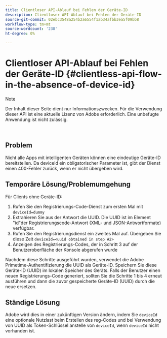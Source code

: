 ```yaml
---
title: Clientloser API-Ablauf bei Fehlen der Geräte-ID
description: Clientloser API-Ablauf bei Fehlen der Geräte-ID
source-git-commit: 02ebc3548a254b2a6554f1ab34afbb3ea5f09bb8
workflow-type: tm+mt
source-wordcount: '238'
ht-degree: 0%

---
```


# Clientloser API-Ablauf bei Fehlen der Geräte-ID {#clientless-api-flow-in-the-absence-of-device-id}

>[!NOTE]
>
>Der Inhalt dieser Seite dient nur Informationszwecken. Für die Verwendung dieser API ist eine aktuelle Lizenz von Adobe erforderlich. Eine unbefugte Anwendung ist nicht zulässig.

</br>


## Problem

Nicht alle Apps mit intelligenten Geräten können eine eindeutige Geräte-ID bereitstellen.  Da deviceId ein obligatorischer Parameter ist, gibt der Dienst einen 400-Fehler zurück, wenn er nicht übergeben wird.


## Temporäre Lösung/Problemumgehung

Für Clients ohne Geräte-ID:

1. Rufen Sie den Registrierungs-Code-Dienst zum ersten Mal mit `deviceId=dummy`
1. Extrahieren Sie aus der Antwort die UUID. Die UUID ist im Element &quot;id&quot;der Registrierungscode-Antwort (XML- und JSON-Antwortformate) verfügbar.
1. Rufen Sie den Registrierungsdienst ein zweites Mal auf. Übergeben Sie diese Zeit `deviceId=<uuid obtained in step #2>`
1. Anzeigen des Registrierungs-Codes, der in Schritt 3 auf der Benutzeroberfläche der Konsole abgerufen wurde


Nachdem diese Schritte ausgeführt wurden, verwendet die Adobe Primetime-Authentifizierung die UUID als Geräte-ID. Speichern Sie diese Geräte-ID (UUID) im lokalen Speicher des Geräts. Falls der Benutzer einen neuen Registrierungs-Code generiert, sollten Sie die Schritte 1 bis 4 erneut ausführen und dann die zuvor gespeicherte Geräte-ID (UUID) durch die neue ersetzen.



## Ständige Lösung

Adobe wird dies in einer zukünftigen Version ändern, indem Sie `deviceId` eine optionale Nutzlast beim Erstellen des reg-Codes und bei Verwendung von UUID als Token-Schlüssel anstelle von `deviceId`, wenn `deviceId` nicht vorhanden ist.

<!--
## Related Information

- [Clientless API Reference](/help/authentication/rest-api-reference.md)
-->
